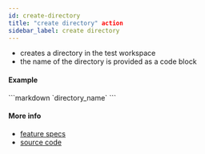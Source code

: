 ```yaml
---
id: create-directory
title: "create directory" action
sidebar_label: create directory
---
```


- creates a directory in the test workspace
- the name of the directory is provided as a code block

#### Example

<a textrun="run-markdown-in-textrun">
```markdown
<a textrun="create-directory">
`directory_name`
</a>
```
</a>

#### More info

- [feature specs](../../features/actions/built-in/create-directory/create-directory.feature)
- [source code](../../src/built-in-actions/create-directory.ts)
